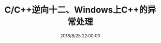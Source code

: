 ---
layout: post
title:  "C/C++逆向十二、Windows上C++的异常处理"
date:   2018/8/25 22:00:00 
categories: 逆向工程
tag: 异常处理
---